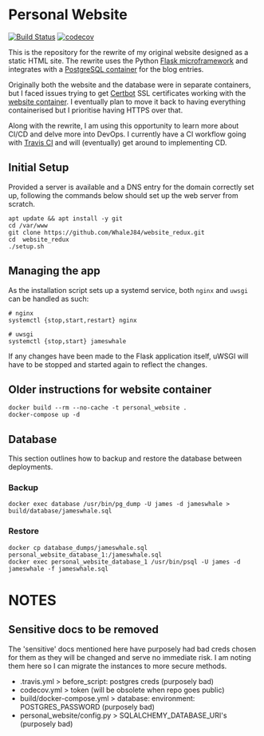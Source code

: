 # Personal Website

[![Build Status](https://travis-ci.com/WhaleJ84/website_redux.svg?token=bQrzTEEcDB4TnMh7bfsH&branch=main)](https://travis-ci.com/WhaleJ84/website_redux)
[![codecov](https://codecov.io/gh/WhaleJ84/website_redux/branch/main/graph/badge.svg?token=X7ISO9NP60)](https://codecov.io/gh/WhaleJ84/website_redux)

This is the repository for the rewrite of my original website designed as a static HTML site.
The rewrite uses the Python [Flask microframework](https://flask.palletsprojects.com/en/1.1.x/) and integrates with a [PostgreSQL container](https://hub.docker.com/_/postgres) for the blog entries.

Originally both the website and the database were in separate containers, but I faced issues trying to get [Certbot](https://certbot.eff.org/) SSL certificates working with the [website container](https://hub.docker.com/r/tiangolo/meinheld-gunicorn-flask).
I eventually plan to move it back to having everything containerised but I prioritise having HTTPS over that.

Along with the rewrite, I am using this opportunity to learn more about CI/CD and delve more into DevOps.
I currently have a CI workflow going with [Travis CI](https://travis-ci.com/) and will (eventually) get around to implementing CD.

## Initial Setup

Provided a server is available and a DNS entry for the domain correctly set up, following the commands below should set up the web server from scratch.

```
apt update && apt install -y git
cd /var/www
git clone https://github.com/WhaleJ84/website_redux.git
cd  website_redux
./setup.sh
```

## Managing the app

As the installation script sets up a systemd service, both `nginx` and `uwsgi` can be handled as such:

```
# nginx
systemctl {stop,start,restart} nginx

# uwsgi
systemctl {stop,start} jameswhale
```

If any changes have been made to the Flask application itself, uWSGI will have to be stopped and started again to reflect the changes.

## Older instructions for website container

```
docker build --rm --no-cache -t personal_website .
docker-compose up -d
```

## Database

This section outlines how to backup and restore the database between deployments.

### Backup

```
docker exec database /usr/bin/pg_dump -U james -d jameswhale > build/database/jameswhale.sql
```

### Restore

```
docker cp database_dumps/jameswhale.sql personal_website_database_1:/jameswhale.sql
docker exec personal_website_database_1 /usr/bin/psql -U james -d jameswhale -f jameswhale.sql
```

# NOTES

## Sensitive docs to be removed

The 'sensitive' docs mentioned here have purposely had bad creds chosen for them as they will be changed and serve no immediate risk.
I am noting them here so I can migrate the instances to more secure methods.

- .travis.yml > before_script: postgres creds (purposely bad)
- codecov.yml > token (will be obsolete when repo goes public)
- build/docker-compose.yml > database: environment: POSTGRES_PASSWORD (purposely bad)
- personal_website/config.py > SQLALCHEMY_DATABASE_URI's (purposely bad)
